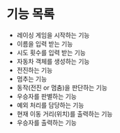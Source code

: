# 기능 목록
- 레이싱 게임을 시작하는 기능
- 이름을 입력 받는 기능
- 시도 횟수를 입력 받는 기능
- 자동차 객체를 생성하는 기능
- 전진하는 기능
- 멈추는 기능
- 동작(전진 or 멈춤)을 판단하는 기능
- 우승자를 판별하는 기능
- 예외 처리를 담당하는 기능
- 현재 이동 거리(위치)를 출력하는 기능
- 우승자를 출력하는 기능